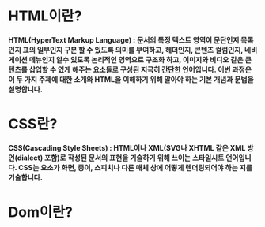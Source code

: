 # HTML이란?

#### HTML(HyperText Markup Language) : 문서의 특정 텍스트 영역이  문단인지 목록인지 표의 일부인지 구분 할 수 있도록 의미를 부여하고, 헤더인지, 콘텐츠 컬럼인지, 네비게이션 메뉴인지 알수 있도록 논리적인 영역으로 구조화 하고, 이미지와 비디오 같은 콘텐츠를 삽입할 수 있게 해주는 요소들로 구성된 지극히 간단한 언어입니다. 이번 과정은 이 두 가지 주제에 대한 소개와 HTML을 이해하기 위해 알아야 하는 기본 개념과 문법을 설명합니다.


# CSS란?

#### CSS(Cascading Style Sheets) :  HTML이나 XML(SVG나 XHTML 같은 XML 방언(dialect) 포함)로 작성된 문서의 표현을 기술하기 위해 쓰이는 스타일시트 언어입니다. CSS는 요소가 화면, 종이, 스피치나 다른 매체 상에 어떻게 렌더링되어야 하는 지를 기술합니다.


# Dom이란?
